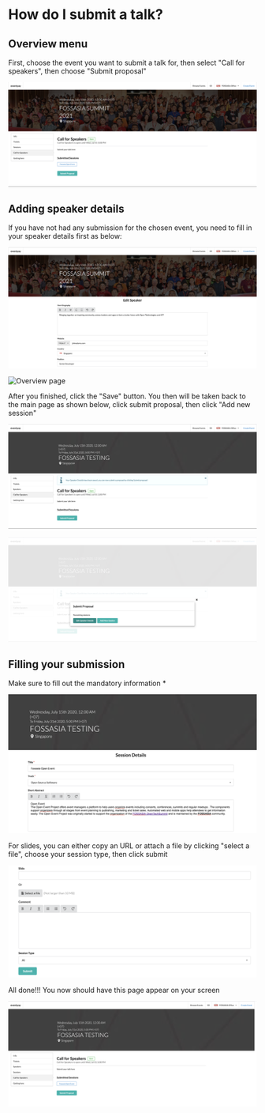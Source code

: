 
# How do I submit a talk? 

## Overview menu

First, choose the event you want to submit a talk for, then select "Call for speakers", then choose "Submit proposal"


![Overview page](/event-setup/images/Call-for-speakers-overview-page.png)


## Adding speaker details 


If you have not had any submission for the chosen event, you need to fill in your speaker details first as below: 


![Overview page](/event-setup/images/Speaker-details-1-1.png)


![Overview page](/event-setup/images/Speaker-detail-2-2.png.png)

After you finished, click the "Save" button. You then will be taken back to the main page as shown below, click submit proposal, then click "Add new session"


![Overview page](/event-setup/images/Submit-proposal-overview.png)


![Overview page](/event-setup/images/Add-new-session-button.png)


## Filling your submission


Make sure to fill out the mandatory information * 


![Overview page](/event-setup/images/Session-details-1.png)


For slides, you can either copy an URL or attach a file by clicking "select a file", choose your session type, then click submit


![Overview page](/event-setup/images/Session-details-2.png)


All done!!! You now should have this page appear on your screen


![Overview page](/event-setup/images/Confirmed-submission-page.png)


